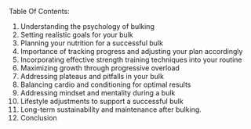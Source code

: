 Table Of Contents:

1. Understanding the psychology of bulking
2. Setting realistic goals for your bulk
3. Planning your nutrition for a successful bulk
4. Importance of tracking progress and adjusting your plan accordingly
5. Incorporating effective strength training techniques into your routine
6. Maximizing growth through progressive overload
7. Addressing plateaus and pitfalls in your bulk
8. Balancing cardio and conditioning for optimal results
9. Addressing mindset and mentality during a bulk
10. Lifestyle adjustments to support a successful bulk
11. Long-term sustainability and maintenance after bulking.
12. Conclusion